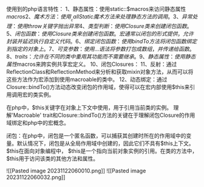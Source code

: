 使用到的php语言特性：
1、静态属性：使用static::$macros来访问静态属性 $macros
2、魔术方法：使用__callStatic魔术方法来处理静态方法的调用。
3、异常处理：使用throw关键字抛出异常
4、类型判断：使用Closure类来创建闭包函数。
5、闭包函数： 使用Closure类来创建闭包函数。宏通常以闭包的形式提供，允许封装并延迟执行自定义代码。
6、绑定闭包函数：使用bindTo方法将闭包函数绑定到指定的对象上。
7、可变参数：使用...语法将参数打包成数组，并传递给函数。
8、traits：允许在不同的类中重用其功能而不需要继承。
9、静态属性：使用静态属性$macros来跨实例共享宏定义。
10、闭包Closures：
11、反射：通过ReflectionClass和ReflectionMethod来分析和获取mixin对象方法，从而可以将这些方法作为宏添加到使用macroable的类中。
12、动态绑定：通过Closure::bindTo()方法动态改变闭包的作用域，使得可以在宏内部使用$this来引用调用宏的类实例。

在php中，$this关键字在对象上下文中使用，用于引用当前类的实例。
理解'Macroable' trait和Closure::bindTo()方法的关键在于理解闭包Closure的作用域绑定和php中的宏概念。

闭包：在php中，闭包是一个匿名函数，可以捕获其创建时所在的作用域中的变量。默认情况下，闭包是从全局作用域中创建的，因此它们不具有$this上下文。
$this在面向对象编程中， $this是一个指向当前对象实例的引用。在类的方法中， $this用于访问该类的其他方法和属性。

![[Pasted image 20231122060010.png]]
![[Pasted image 20231122060032.png]]

